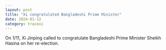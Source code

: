 ```yaml
---
layout: post
title: "Xi congratulated Bangladeshi Prime Minister"
date: 2024-01-12
category: tracexi
---
```


On 1/11, Xi Jinping called to congratulate Bangladeshi Prime Minister Sheikh Hasina on her re-election.


